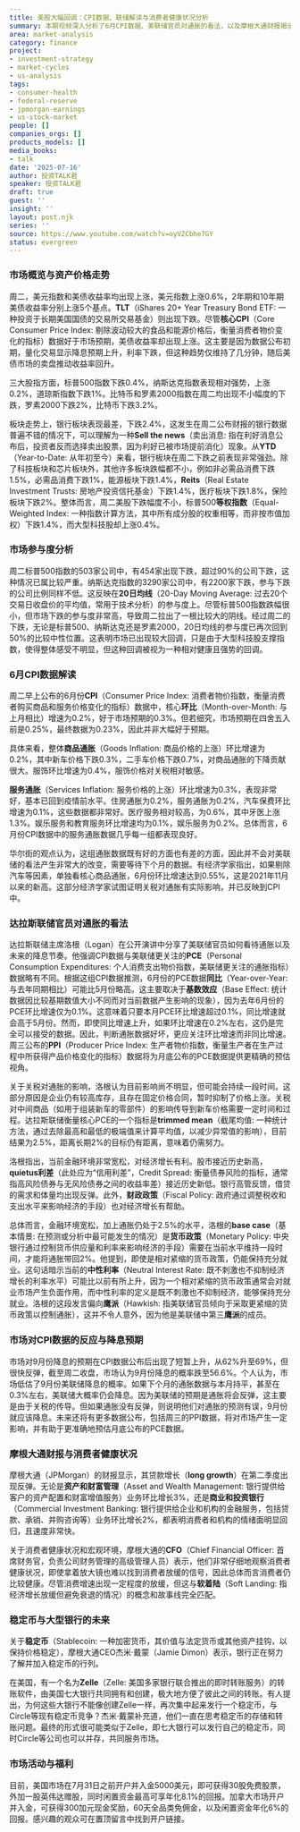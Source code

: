 ```yaml
---
title: 美股大幅回调：CPI数据、联储解读与消费者健康状况分析
summary: 本期视频深入分析了6月CPI数据、美联储官员对通胀的看法，以及摩根大通财报揭示的消费者健康状况和市场反应，探讨了降息预期与关税影响。
area: market-analysis
category: finance
project:
- investment-strategy
- market-cycles
- us-analysis
tags:
- consumer-health
- federal-reserve
- jpmorgan-earnings
- us-stock-market
people: []
companies_orgs: []
products_models: []
media_books:
- talk
date: '2025-07-16'
author: 投资TALK君
speaker: 投资TALK君
draft: true
guest: ''
insight: ''
layout: post.njk
series: ''
source: https://www.youtube.com/watch?v=oyVZCbhe7GY
status: evergreen
---
```

### 市场概览与资产价格走势

周二，美元指数和美债收益率均出现上涨，美元指数上涨0.6%，2年期和10年期美债收益率分别上涨5个基点。**TLT**（iShares 20+ Year Treasury Bond ETF: 一种投资于长期美国国债的交易所交易基金）则出现下跌。尽管**核心CPI**（Core Consumer Price Index: 剔除波动较大的食品和能源价格后，衡量消费者物价变化的指标）数据好于市场预期，美债收益率却出现上涨。这主要是因为数据公布初期，量化交易显示降息预期上升，利率下跌，但这种趋势仅维持了几分钟，随后美债市场的卖盘推动收益率回升。

三大股指方面，标普500指数下跌0.4%，纳斯达克指数表现相对强势，上涨0.2%，道琼斯指数下跌1%。比特币和罗素2000指数在周二均出现不小幅度的下跌，罗素2000下跌2%，比特币下跌3.2%。

板块走势上，银行板块表现最差，下跌2.4%，这发生在周二公布财报的银行数据普遍不错的情况下，可以理解为一种**Sell the news**（卖出消息: 指在利好消息公布后，投资者反而选择卖出股票，因为利好已被市场提前消化）现象。从**YTD**（Year-to-Date: 从年初至今）来看，银行板块在周二下跌之前表现非常强劲。除了科技板块和芯片板块外，其他许多板块跌幅都不小，例如非必需品消费下跌1.5%，必需品消费下跌1%，能源板块下跌1.4%，**Reits**（Real Estate Investment Trusts: 房地产投资信托基金）下跌1.4%，医疗板块下跌1.8%，保险板块下跌2%。整体而言，周二美股下跌幅度不小，标普500**等权指数**（Equal-Weighted Index: 一种指数计算方法，其中所有成分股的权重相等，而非按市值加权）下跌1.4%，而大型科技股却上涨0.4%。

### 市场参与度分析

周二标普500指数的503家公司中，有454家出现下跌，超过90%的公司下跌，这种情况已属比较严重。纳斯达克指数的3290家公司中，有2200家下跌，参与下跌的公司比例同样不低。这反映在**20日均线**（20-Day Moving Average: 过去20个交易日收盘价的平均值，常用于技术分析）的参与度上。尽管标普500指数跌幅很小，但市场下跌的参与度非常高，导致周二拉出了一根比较大的阴线。经过周二的下跌，无论是标普500、纳斯达克还是罗素2000，20日均线的参与度已再次回到50%的比较中性位置。这表明市场已出现较大回调，只是由于大型科技股支撑指数，使得整体感受不明显，但这种回调被视为一种相对健康且强势的回调。

### 6月CPI数据解读

周二早上公布的6月份**CPI**（Consumer Price Index: 消费者物价指数，衡量消费者购买商品和服务价格变化的指标）数据中，核心**环比**（Month-over-Month: 与上月相比）增速为0.2%，好于市场预期的0.3%。但若细究，市场预期在四舍五入前是0.25%，最终数据为0.23%，因此并非大幅好于预期。

具体来看，整体**商品通胀**（Goods Inflation: 商品价格的上涨）环比增速为0.2%，其中新车价格下跌0.3%，二手车价格下跌0.7%，对商品通胀的下降贡献很大。服饰环比增速为0.4%，服饰价格对关税相对敏感。

**服务通胀**（Services Inflation: 服务价格的上涨）环比增速为0.3%，表现非常好，基本已回到疫情前水平。住房通胀为0.2%，服务通胀为0.2%，汽车保费环比增速为0.1%，这些数据都非常好。医疗服务相对较高，为0.6%，其中牙医上涨1.3%。娱乐服务和教育服务环比增速均为0.1%，娱乐服务为0.2%。总体而言，6月份CPI数据中的服务通胀数据几乎每一组都表现良好。

华尔街的观点认为，这组通胀数据既有好的方面也有差的方面，因此并不会对美联储的看法产生非常大的改变，需要等待下个月的数据。有经济学家指出，如果剔除汽车等因素，单独看核心商品通胀，6月份环比增速达到0.55%，这是2021年11月以来的新高。这部分经济学家试图证明关税对通胀有实际影响，并已反映到CPI中。

### 达拉斯联储官员对通胀的看法

达拉斯联储主席洛根（Logan）在公开演讲中分享了美联储官员如何看待通胀以及未来的降息节奏。他强调CPI数据与美联储更关注的**PCE**（Personal Consumption Expenditures: 个人消费支出物价指数，美联储更关注的通胀指标）数据略有不同。根据这组CPI数据推测，6月份的PCE数据**同比**（Year-over-Year: 与去年同期相比）可能比5月份略高。这主要取决于**基数效应**（Base Effect: 统计数据因比较基期数值大小不同而对当前数据产生影响的现象），因为去年6月份的PCE环比增速仅为0.1%。这意味着只要本月PCE环比增速超过0.1%，同比增速就会高于5月份。然而，即使同比增速上升，如果环比增速在0.2%左右，这仍是完全可以接受的数据。因此，判断通胀数据好坏，更应关注环比增速而非同比增速。周三公布的**PPI**（Producer Price Index: 生产者物价指数，衡量生产者在生产过程中所获得产品价格变化的指标）数据将为月底公布的PCE数据提供更精确的预估视角。

关于关税对通胀的影响，洛根认为目前影响尚不明显，但可能会持续一段时间。这部分原因是企业仍有较高库存，且存在固定价格合同，暂时抑制了价格上涨。关税对中间商品（如用于组装新车的零部件）的影响传导到新车价格需要一定时间和过程。达拉斯联储衡量核心PCE的一个指标是**trimmed mean**（截尾均值: 一种统计方法，通过去除最高和最低的极端值来计算平均值，以减少异常值的影响），目前结果为2.5%，距离长期2%的目标仍有距离，意味着仍需努力。

洛根指出，当前金融环境非常宽松，对经济增长有利。股市接近历史新高，**quietus利差**（此处应为“信用利差”，Credit Spread: 衡量债券风险的指标，通常指高风险债券与无风险债券之间的收益率差）接近历史新低。银行高管反馈，借贷的需求和体量均出现反弹。此外，**财政政策**（Fiscal Policy: 政府通过调整税收和支出水平来影响经济的手段）也对经济增长有帮助。

总体而言，金融环境宽松，加上通胀仍处于2.5%的水平，洛根的**base case**（基本情景: 在预测或分析中最可能发生的情况）是**货币政策**（Monetary Policy: 中央银行通过控制货币供应量和利率来影响经济的手段）需要在当前水平维持一段时间，才能将通胀带回2%。他提到，即使是相对紧缩的货币政策，仍能保持充分就业。这句话暗示当前的**中性利率**（Neutral Interest Rate: 既不刺激也不抑制经济增长的利率水平）可能比以前有所上升，因为一个相对紧缩的货币政策通常会对就业市场产生负面作用，而中性利率的定义是既不刺激也不抑制经济，能够保持充分就业。洛根的这段发言偏向**鹰派**（Hawkish: 指美联储官员倾向于采取更紧缩的货币政策以控制通胀），这并不令人意外，因为他是美联储中第三**鹰派**的成员。

### 市场对CPI数据的反应与降息预期

市场对9月份降息的预期在CPI数据公布后出现了短暂上升，从62%升至69%，但很快反弹，截至周二收盘，市场认为9月份降息的概率跌至56.6%。个人认为，市场低估了9月份美联储降息的概率。如果下个月的通胀数据与本月持平，甚至在0.3%左右，美联储大概率仍会降息。因为美联储的预期是通胀将会反弹，这主要是由于关税的传导。但如果通胀没有反弹，则说明他们对通胀的预测有误，9月份就应该降息。未来还将有更多数据公布，包括周三的PPI数据，将对市场产生一定影响，并有助于更准确地预估月底公布的PCE数据。

### 摩根大通财报与消费者健康状况

摩根大通（JPMorgan）的财报显示，其贷款增长（**long growth**）在第二季度出现反弹。无论是**资产和财富管理**（Asset and Wealth Management: 银行提供给客户的资产配置和财富增值服务）业务环比增长3%，还是**商业和投资银行**（Commercial Investment Banking: 银行提供给企业和机构的金融服务，包括贷款、承销、并购咨询等）业务环比增长2%，都表明消费者和机构的情绪面明显回归，且速度非常快。

关于消费者健康状况和宏观环境，摩根大通的**CFO**（Chief Financial Officer: 首席财务官，负责公司财务管理的高级管理人员）表示，他们非常仔细地观察消费者健康状况，即使拿着放大镜也难以找到消费者放缓的信号，因此总体而言消费者仍比较健康。尽管消费增速出现一定程度的放缓，但这与**软着陆**（Soft Landing: 指经济增长放缓但避免衰退的情况）的概念和故事线完全匹配。

### 稳定币与大型银行的未来

关于**稳定币**（Stablecoin: 一种加密货币，其价值与法定货币或其他资产挂钩，以保持价格稳定），摩根大通CEO杰米·戴蒙（Jamie Dimon）表示，银行正在努力了解并加入稳定币的行列。

在美国，有一个名为**Zelle**（Zelle: 美国多家银行联合推出的即时转账服务）的转账软件，由美国七大银行共同拥有和创建，极大地方便了彼此之间的转账。有人提出，为何这些大银行不能像创建Zelle一样，再次集中起来发行一个稳定币，与Circle等现有稳定币竞争？杰米·戴蒙补充道，他们一直在思考稳定币的存储和转账问题。最终的形式很可能类似于Zelle，即七大银行可以发行自己的稳定币，同时Circle等公司也可以并存，共同服务市场。

### 市场活动与福利

目前，美国市场在7月31日之前开户并入金5000美元，即可获得30股免费股票，外加一股英伟达赠股，同时闲置资金最高可享年化8.1%的回报。加拿大市场开户并入金，可获得300加元现金奖励，60天全品类免佣金，以及闲置资金年化6%的回报。感兴趣的观众可在置顶留言中找到开户链接。